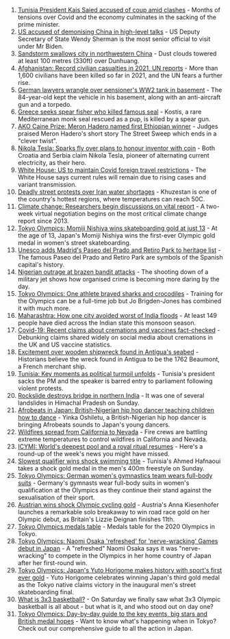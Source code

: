 1. [Tunisia President Kais Saied accused of coup amid clashes](https://www.bbc.co.uk/news/world-africa-57976005) - Months of tensions over Covid and the economy culminates in the sacking of the prime minister.
2. [US accused of demonising China in high-level talks](https://www.bbc.co.uk/news/world-asia-china-57966427) - US Deputy Secretary of State Wendy Sherman is the most senior official to visit under Mr Biden.
3. [Sandstorm swallows city in northwestern China](https://www.bbc.co.uk/news/world-asia-china-57973810) - Dust clouds towered at least 100 metres (330ft) over Dunhuang.
4. [Afghanistan: Record civilian casualties in 2021, UN reports](https://www.bbc.co.uk/news/world-asia-57967960) - More than 1,600 civilians have been killed so far in 2021, and the UN fears a further rise.
5. [German lawyers wrangle over pensioner's WW2 tank in basement](https://www.bbc.co.uk/news/world-europe-57965260) - The 84-year-old kept the vehicle in his basement, along with an anti-aircraft gun and a torpedo.
6. [Greece seeks spear fisher who killed famous seal](https://www.bbc.co.uk/news/world-europe-57969485) - Kostis, a rare Mediterranean monk seal rescued as a pup, is killed by a spear gun.
7. [AKO Caine Prize: Meron Hadero named first Ethiopian winner](https://www.bbc.co.uk/news/world-africa-57975088) - Judges praised Meron Hadero's short story The Street Sweep which ends in a "clever twist".
8. [Nikola Tesla: Sparks fly over plans to honour inventor with coin](https://www.bbc.co.uk/news/world-europe-57969489) - Both Croatia and Serbia claim Nikola Tesla, pioneer of alternating current electricity, as their hero.
9. [White House: US to maintain Covid foreign travel restrictions](https://www.bbc.co.uk/news/world-us-canada-57976015) - The White House says current rules will remain due to rising cases and variant transmission.
10. [Deadly street protests over Iran water shortages](https://www.bbc.co.uk/news/world-middle-east-57948717) - Khuzestan is one of the country's hottest regions, where temperatures can reach 50C.
11. [Climate change: Researchers begin discussions on vital report](https://www.bbc.co.uk/news/science-environment-57944015) - A two-week virtual negotiation begins on the most critical climate change report since 2013.
12. [Tokyo Olympics: Momiji Nishiya wins skateboarding gold at just 13](https://www.bbc.co.uk/sport/olympics/57966611) - At the age of 13, Japan's Momiji Nishiya wins the first-ever Olympic gold medal in women's street skateboarding.
13. [Unesco adds Madrid's Paseo del Prado and Retiro Park to heritage list](https://www.bbc.co.uk/news/world-europe-57955966) - The famous Paseo del Prado and Retiro Park are symbols of the Spanish capital's history.
14. [Nigerian outrage at brazen bandit attacks](https://www.bbc.co.uk/news/world-africa-57934849) - The shooting down of a military jet shows how organised crime is becoming more daring by the day.
15. [Tokyo Olympics: One athlete braved sharks and crocodiles](https://www.bbc.co.uk/news/world-australia-57938909) - Training for the Olympics can be a full-time job but Jo Brigden-Jones has combined it with much more.
16. [Maharashtra: How one city avoided worst of India floods](https://www.bbc.co.uk/news/world-asia-india-57969153) - At least 149 people have died across the Indian state this monsoon season.
17. [Covid-19: Recent claims about cremations and vaccines fact-checked](https://www.bbc.co.uk/news/57941113) - Debunking claims shared widely on social media about cremations in the UK and US vaccine statistics.
18. [Excitement over wooden shipwreck found in Antigua's seabed](https://www.bbc.co.uk/news/world-latin-america-57878969) - Historians believe the wreck found in Antigua to be the 1762 Beaumont, a French merchant ship.
19. [Tunisia: Key moments as political turmoil unfolds](https://www.bbc.co.uk/news/world-africa-57972459) - Tunisia's president sacks the PM and the speaker is barred entry to parliament following violent protests.
20. [Rockslide destroys bridge in northern India](https://www.bbc.co.uk/news/world-asia-india-57964308) - It was one of several landslides in Himachal Pradesh on Sunday.
21. [Afrobeats in Japan: British-Nigerian hip hop dancer teaching children how to dance](https://www.bbc.co.uk/news/world-africa-57949287) - Yinka Oshiletu, a British-Nigerian hip hop dancer is bringing Afrobeats sounds to Japan's young dancers.
22. [Wildfires spread from California to Nevada](https://www.bbc.co.uk/news/world-us-canada-57961767) - Fire crews are battling extreme temperatures to control wildfires in California and Nevada.
23. [ICYMI: World's deepest pool and a royal ritual resumes](https://www.bbc.co.uk/news/world-57950189) - Here's a round-up of the week's news you might have missed.
24. [Slowest qualifier wins shock swimming title](https://www.bbc.co.uk/sport/olympics/57959479) - Tunisia's Ahmed Hafnaoui takes a shock gold medal in the men's 400m freestyle on Sunday.
25. [Tokyo Olympics: German women's gymnastics team wears full-body suits](https://www.bbc.co.uk/sport/olympics/57961055) - Germany's gymnasts wear full-body suits in women's qualification at the Olympics as they continue their stand against the sexualisation of their sport.
26. [Austrian wins shock Olympic cycling gold](https://www.bbc.co.uk/sport/olympics/57960575) - Austria's Anna Kiesenhofer launches a remarkable solo breakaway to win road race gold on her Olympic debut, as Britain's Lizzie Deignan finishes 11th.
27. [Tokyo Olympics medals table](https://www.bbc.co.uk/sport/olympics/57836709) - Medals table for the 2020 Olympics in Tokyo.
28. [Tokyo Olympics: Naomi Osaka 'refreshed' for 'nerve-wracking' Games debut in Japan](https://www.bbc.co.uk/sport/olympics/57960257) - A "refreshed" Naomi Osaka says it was "nerve-wracking" to compete in the Olympics in her home country of Japan after her first-round win.
29. [Tokyo Olympics: Japan's Yuto Horigome makes history with sport's first ever gold](https://www.bbc.co.uk/sport/olympics/57959729) - Yuto Horigome celebrates winning Japan's third gold medal as the Tokyo native claims victory in the inaugural men's street skateboarding final.
30. [What is 3x3 basketball?](https://www.bbc.co.uk/sport/olympics/57952244) - On Saturday we finally saw what 3x3 Olympic basketball is all about - but what is it, and who stood out on day one?
31. [Tokyo Olympics: Day-by-day guide to the key events, big stars and British medal hopes](https://www.bbc.co.uk/sport/olympics/57778808) - Want to know what's happening when in Tokyo? Check out our comprehensive guide to all the action in Japan.
